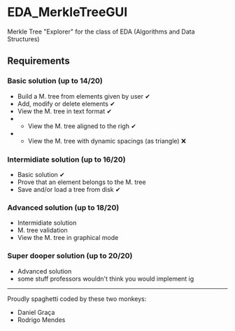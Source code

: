 # EDA_MerkleTreeGUI
Merkle Tree "Explorer" for the class of EDA (Algorithms and Data Structures)


## Requirements
### Basic solution (up to 14/20)
- Build a M. tree from elements given by user ✔
- Add, modify or delete elements ✔
- View the M. tree in text format ✔
- - View the M. tree aligned to the righ ✔
- - View the M. tree with dynamic spacings (as triangle) ❌

### Intermidiate solution (up to 16/20)
- Basic solution ✔
- Prove that an element belongs to the M. tree
- Save and/or load a tree from disk ✔

### Advanced solution (up to 18/20)
- Intermidiate solution
- M. tree validation
- View the M. tree in graphical mode

### Super dooper solution (up to 20/20)
- Advanced solution
- some stuff professors wouldn't think you would implement ig


---
Proudly spaghetti coded by these two monkeys:
- Daniel Graça
- Rodrigo Mendes
